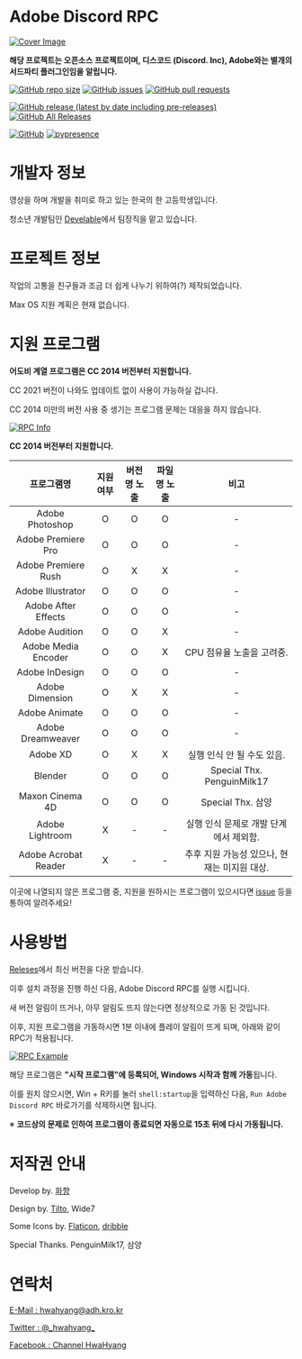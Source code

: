 # Adobe Discord RPC

[![Cover Image](https://github.com/hwahyang1/Adobe-Discord-RPC/blob/master/img_for_github/cover.png)](https://github.com/hwahyang1/Adobe-Discord-RPC/)


**해당 프로젝트는 오픈소스 프로젝트이며, 디스코드 (Discord. Inc), Adobe와는 별개의 서드파티 플러그인임을 알립니다.**

[![GitHub repo size](https://img.shields.io/github/repo-size/hwahyang1/Adobe-Discord-RPC?style=for-the-badge)](https://github.com/hwahyang1/Adobe-Discord-RPC) [![GitHub issues](https://img.shields.io/github/issues/hwahyang1/Adobe-Discord-RPC?style=for-the-badge)](https://github.com/hwahyang1/Adobe-Discord-RPC/issues) [![GitHub pull requests](https://img.shields.io/github/issues-pr/hwahyang1/Adobe-Discord-RPC?style=for-the-badge)](https://github.com/hwahyang1/Adobe-Discord-RPC/pulls)

[![GitHub release (latest by date including pre-releases)](https://img.shields.io/github/v/release/hwahyang1/Adobe-Discord-RPC?include_prereleases&style=for-the-badge)](https://github.com/hwahyang1/Adobe-Discord-RPC/releases) [![GitHub All Releases](https://img.shields.io/github/downloads/hwahyang1/Adobe-Discord-RPC/total?style=for-the-badge)](https://github.com/hwahyang1/Adobe-Discord-RPC/release)

[![GitHub](https://img.shields.io/github/license/hwahyang1/Adobe-Discord-RPC?style=for-the-badge)](https://github.com/hwahyang1/Adobe-Discord-RPC/blob/master/LICENSE) [![pypresence](https://img.shields.io/badge/using-pypresence-00bb88.svg?style=for-the-badge&logo=discord&logoWidth=20)](https://github.com/qwertyquerty/pypresence)

# 개발자 정보
영상을 하며 개발을 취미로 하고 있는 한국의 한 고등학생입니다.

청소년 개발팀인 [Develable](https://github.com/develable)에서 팀장직을 맡고 있습니다.

# 프로젝트 정보
작업의 고통을 친구들과 조금 더 쉽게 나누기 위하여(?) 제작되었습니다.

Max OS 지원 계획은 현재 없습니다.

# 지원 프로그램

**어도비 계열 프로그램은 CC 2014 버전부터 지원합니다.**

CC 2021 버전이 나와도 업데이트 없이 사용이 가능하실 겁니다.

CC 2014 미만의 버전 사용 중 생기는 프로그램 문제는 대응을 하지 않습니다.

[![RPC Info](https://github.com/hwahyang1/Adobe-Discord-RPC/blob/master/img_for_github/rpc_inf.png)](https://github.com/hwahyang1/Adobe-Discord-RPC/)

**CC 2014 버전부터 지원합니다.**

| 프로그램명 | 지원 여부 | 버전명 노출 | 파일명 노출 | 비고 |
| :---: | :---: | :---: | :---: | :---: |
| Adobe Photoshop | O | O | O | - |
| Adobe Premiere Pro | O | O | O | - |
| Adobe Premiere Rush | O | X | X | - |
| Adobe Illustrator | O | O | O | - |
| Adobe After Effects | O | O | O | - |
| Adobe Audition | O | O | X | - |
| Adobe Media Encoder | O | O | X | CPU 점유율 노출을 고려중. |
| Adobe InDesign | O | O | O | - |
| Adobe Dimension | O | X | X | - |
| Adobe Animate | O | O | O | - |
| Adobe Dreamweaver | O | O | O | - |
| Adobe XD | O | X | X | 실행 인식 안 될 수도 있음. |
| Blender | O | O | O | Special Thx. PenguinMilk17 |
| Maxon Cinema 4D | O | O | O | Special Thx. 삼양 |
| Adobe Lightroom | X | - | - | 실행 인식 문제로 개발 단계에서 제외함. |
| Adobe Acrobat Reader | X | - | - | 추후 지원 가능성 있으나, 현재는 미지원 대상. |

이곳에 나열되지 않은 프로그램 중, 지원을 원하시는 프로그램이 있으시다면 [issue](https://github.com/hwahyang1/Adobe-Discord-RPC/issues) 등을 통하여 알려주세요!

# 사용방법
[Releses](https://github.com/hwahyang1/Adobe-Discord-RPC/releases)에서 최신 버전을 다운 받습니다.

이후 설치 과정을 진행 하신 다음, Adobe Discord RPC를 실행 시킵니다.

새 버전 알림이 뜨거나, 아무 알림도 뜨지 않는다면 정상적으로 가동 된 것입니다.

이후, 지원 프로그램을 가동하시면 1분 이내에 플레이 알림이 뜨게 되며, 아래와 같이 RPC가 적용됩니다.

[![RPC Example](https://github.com/hwahyang1/Adobe-Discord-RPC/blob/master/img_for_github/RPC%20example.png)](https://github.com/hwahyang1/Adobe-Discord-RPC/)

해당 프로그램은 **"시작 프로그램"에 등록되어, Windows 시작과 함께 가동**됩니다.

이를 원치 않으시면, Win + R키를 눌러 `shell:startup`을 입력하신 다음, `Run Adobe Discord RPC` 바로가기를 삭제하시면 됩니다.

※ **코드상의 문제로 인하여 프로그램이 종료되면 자동으로 15초 뒤에 다시 가동됩니다.**

# 저작권 안내

Develop by. [화향](https://hwahyang.space)

Design by. [Tilto](https://tilto.kro.kr), Wide7

Some Icons by. [Flaticon](https://flaticon.com), [dribble](https://dribbble.com)

Special Thanks. PenguinMilk17, 삼양

# 연락처
[E-Mail : hwahyang@adh.kro.kr](mailto:hwahyang@adh.kro.kr)

[Twitter : @\_hwahyang\_](https://twitter.com/_hwahyang_)

[Facebook : Channel HwaHyang](https://www.facebook.com/hwahyang1)

